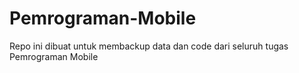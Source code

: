 # Pemrograman-Mobile
Repo ini dibuat untuk membackup data dan code dari seluruh tugas Pemrograman Mobile
